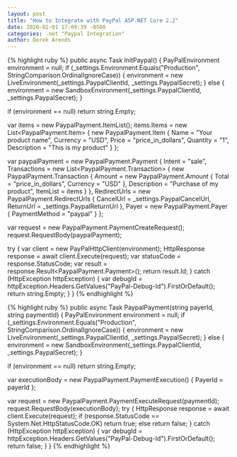 ```yaml
---
layout: post
title: "How to Integrate with PayPal ASP.NET Core 2.2"
date: 2020-02-01 17:09:39 -0500
categories: .net "Paypal Integration"
author: Derek Arends
---
```

{% highlight ruby %}
public async Task<string> InitPaypal()
{
  PayPalEnvironment environment = null;
  if (_settings.Environment.Equals("Production", StringComparison.OrdinalIgnoreCase))
  {
     environment = new LiveEnvironment(_settings.PaypalClientId, _settings.PaypalSecret);
  }
  else
  {
     environment = new SandboxEnvironment(_settings.PaypalClientId, _settings.PaypalSecret);
  }

  if (environment == null)
    return string.Empty;

  var items = new PaypalPayment.ItemList();
  items.Items = new List<PaypalPayment.Item>
  {
     new PaypalPayment.Item
     {
        Name = "Your product name",
        Currency = "USD",
        Price = "price_in_dollars",
        Quantity = "1",
        Description = "This is my product"
     }
  };

  var paypalPayment = new PaypalPayment.Payment
  {
     Intent = "sale",
     Transactions = new List<PaypalPayment.Transaction>
     {
        new PaypalPayment.Transaction
        {
           Amount = new PaypalPayment.Amount
           {
              Total = "price_in_dollars",
              Currency = "USD"
           },
           Description = "Purchase of my product",
           ItemList = items
        }
     },
     RedirectUrls = new PaypalPayment.RedirectUrls
     {
        CancelUrl = _settings.PaypalCancelUrl,
        ReturnUrl = _settings.PaypalReturnUrl
     },
     Payer = new PaypalPayment.Payer
     {
        PaymentMethod = "paypal"
     }
  };

  var request = new PaypalPayment.PaymentCreateRequest();
  request.RequestBody(paypalPayment);

  try
  {
     var client = new PayPalHttpClient(environment);
     HttpResponse response = await client.Execute(request);
     var statusCode = response.StatusCode;
     var result = response.Result<PaypalPayment.Payment>();
     return result.Id;
  }
  catch (HttpException httpException)
  {
     var debugId = httpException.Headers.GetValues("PayPal-Debug-Id").FirstOrDefault();
     return string.Empty;
  }
}
{% endhighlight %}

{% highlight ruby %}
public async Task<bool> PaypalPayment(string payerId, string paymentId)
{
   PayPalEnvironment environment = null;
   if (_settings.Environment.Equals("Production", StringComparison.OrdinalIgnoreCase))
   {
      environment = new LiveEnvironment(_settings.PaypalClientId, _settings.PaypalSecret);
   }
   else
   {
      environment = new SandboxEnvironment(_settings.PaypalClientId, _settings.PaypalSecret);
   }

   if (environment == null)
     return string.Empty;

   var executionBody = new PaypalPayment.PaymentExecution()
   {
      PayerId = payerId
   };

   var request = new PaypalPayment.PaymentExecuteRequest(paymentId);
   request.RequestBody(executionBody);
   try
   {
      HttpResponse response = await client.Execute(request);
      if (response.StatusCode == System.Net.HttpStatusCode.OK)
        return true;
      else
        return false;
   }
   catch (HttpException httpException)
   {
      var debugId = httpException.Headers.GetValues("PayPal-Debug-Id").FirstOrDefault();
      return false;
   }
}
{% endhighlight %}